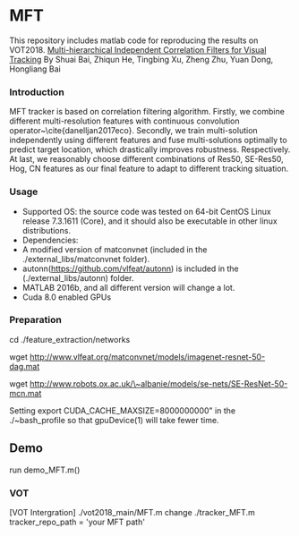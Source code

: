 # MFT
This repository includes matlab code for reproducing the results on VOT2018.
[Multi-hierarchical Independent Correlation Filters for Visual Tracking](http://arxiv.org/abs/1811.10302)
By Shuai Bai, Zhiqun He, Tingbing Xu, Zheng Zhu, Yuan Dong, Hongliang Bai
### Introduction

MFT tracker is based on correlation filtering algorithm. Firstly, we combine different multi-resolution features with continuous convolution operator~\cite{danelljan2017eco}. Secondly, we train multi-solution independently using different features and fuse multi-solutions optimally to predict target location, which drastically improves robustness. Respectively. At last, we reasonably choose different combinations of Res50, SE-Res50, Hog, CN features as our final feature to adapt to different tracking situation.

### Usage
* Supported OS: the source code was tested on 64-bit CentOS Linux release 7.3.1611 (Core), and it should also be executable in other linux distributions.
* Dependencies: 
 * A modified version of matconvnet (included in the ./external_libs/matconvnet folder).
 * autonn(https://github.com/vlfeat/autonn) is included in the (./external_libs/autonn) folder.
 * MATLAB 2016b, and all different version will change a lot.
 * Cuda 8.0 enabled GPUs

###  Preparation
cd ./feature_extraction/networks

wget http://www.vlfeat.org/matconvnet/models/imagenet-resnet-50-dag.mat

wget http://www.robots.ox.ac.uk/\~albanie/models/se-nets/SE-ResNet-50-mcn.mat

Setting export CUDA_CACHE_MAXSIZE=8000000000" in the ./~bash_profile so that gpuDevice(1) will take fewer time.


## Demo
run demo_MFT.m()

### VOT
[VOT Intergration] ./vot2018_main/MFT.m
change ./tracker_MFT.m
tracker_repo_path = 'your MFT path'
